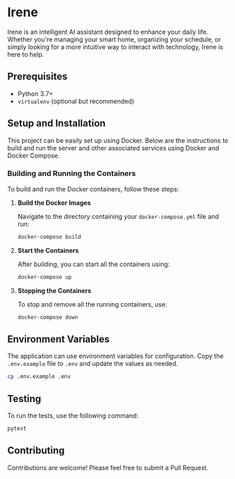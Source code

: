 # Irene

Irene is an intelligent AI assistant designed to enhance your daily life. Whether you're managing your smart home, organizing your schedule, or simply looking for a more intuitive way to interact with technology, Irene is here to help.

## Prerequisites

- Python 3.7+
- `virtualenv` (optional but recommended)

## Setup and Installation

This project can be easily set up using Docker. Below are the instructions to build and run the server and other associated services using Docker and Docker Compose.

### Building and Running the Containers

To build and run the Docker containers, follow these steps:

1. **Build the Docker Images**

   Navigate to the directory containing your `docker-compose.yml` file and run:

   ```bash
   docker-compose build
   ```

2. **Start the Containers**

   After building, you can start all the containers using:

   ```bash
   docker-compose up
   ```

3. **Stopping the Containers**

   To stop and remove all the running containers, use:

   ```bash
   docker-compose down
   ```

## Environment Variables

The application can use environment variables for configuration. Copy the `.env.example` file to `.env` and update the values as needed.

```bash
cp .env.example .env
```

## Testing

To run the tests, use the following command:

```bash
pytest
```

## Contributing

Contributions are welcome! Please feel free to submit a Pull Request.
